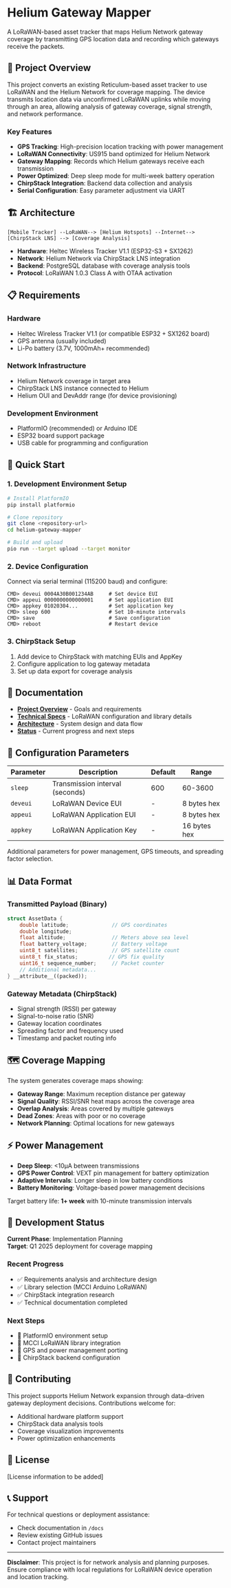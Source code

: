 # Helium Gateway Mapper

A LoRaWAN-based asset tracker that maps Helium Network gateway coverage by transmitting GPS location data and recording which gateways receive the packets.

## 🎯 Project Overview

This project converts an existing Reticulum-based asset tracker to use LoRaWAN and the Helium Network for coverage mapping. The device transmits location data via unconfirmed LoRaWAN uplinks while moving through an area, allowing analysis of gateway coverage, signal strength, and network performance.

### Key Features

- **GPS Tracking**: High-precision location tracking with power management
- **LoRaWAN Connectivity**: US915 band optimized for Helium Network  
- **Gateway Mapping**: Records which Helium gateways receive each transmission
- **Power Optimized**: Deep sleep mode for multi-week battery operation
- **ChirpStack Integration**: Backend data collection and analysis
- **Serial Configuration**: Easy parameter adjustment via UART

## 🏗️ Architecture

```
[Mobile Tracker] --LoRaWAN--> [Helium Hotspots] --Internet--> [ChirpStack LNS] --> [Coverage Analysis]
```

- **Hardware**: Heltec Wireless Tracker V1.1 (ESP32-S3 + SX1262)
- **Network**: Helium Network via ChirpStack LNS integration
- **Backend**: PostgreSQL database with coverage analysis tools
- **Protocol**: LoRaWAN 1.0.3 Class A with OTAA activation

## 📋 Requirements

### Hardware
- Heltec Wireless Tracker V1.1 (or compatible ESP32 + SX1262 board)
- GPS antenna (usually included)
- Li-Po battery (3.7V, 1000mAh+ recommended)

### Network Infrastructure  
- Helium Network coverage in target area
- ChirpStack LNS instance connected to Helium
- Helium OUI and DevAddr range (for device provisioning)

### Development Environment
- PlatformIO (recommended) or Arduino IDE
- ESP32 board support package
- USB cable for programming and configuration

## 🚀 Quick Start

### 1. Development Environment Setup

```bash
# Install PlatformIO
pip install platformio

# Clone repository
git clone <repository-url>
cd helium-gateway-mapper

# Build and upload
pio run --target upload --target monitor
```

### 2. Device Configuration

Connect via serial terminal (115200 baud) and configure:

```
CMD> deveui 0004A30B001234AB     # Set device EUI
CMD> appeui 0000000000000001     # Set application EUI  
CMD> appkey 01020304...          # Set application key
CMD> sleep 600                   # Set 10-minute intervals
CMD> save                        # Save configuration
CMD> reboot                      # Restart device
```

### 3. ChirpStack Setup

1. Add device to ChirpStack with matching EUIs and AppKey
2. Configure application to log gateway metadata
3. Set up data export for coverage analysis

## 📖 Documentation

- **[Project Overview](docs/project.md)** - Goals and requirements
- **[Technical Specs](docs/technical.md)** - LoRaWAN configuration and library details  
- **[Architecture](docs/architecture.md)** - System design and data flow
- **[Status](docs/status.md)** - Current progress and next steps

## 🔧 Configuration Parameters

| Parameter | Description | Default | Range |
|-----------|-------------|---------|-------|
| `sleep` | Transmission interval (seconds) | 600 | 60-3600 |
| `deveui` | LoRaWAN Device EUI | - | 8 bytes hex |
| `appeui` | LoRaWAN Application EUI | - | 8 bytes hex |
| `appkey` | LoRaWAN Application Key | - | 16 bytes hex |

Additional parameters for power management, GPS timeouts, and spreading factor selection.

## 📊 Data Format

### Transmitted Payload (Binary)
```cpp
struct AssetData {
    double latitude;              // GPS coordinates
    double longitude;             
    float altitude;               // Meters above sea level
    float battery_voltage;        // Battery voltage
    uint8_t satellites;           // GPS satellite count
    uint8_t fix_status;          // GPS fix quality
    uint16_t sequence_number;     // Packet counter
    // Additional metadata...
} __attribute__((packed));
```

### Gateway Metadata (ChirpStack)
- Signal strength (RSSI) per gateway
- Signal-to-noise ratio (SNR)
- Gateway location coordinates
- Spreading factor and frequency used
- Timestamp and packet routing info

## 🗺️ Coverage Mapping

The system generates coverage maps showing:

- **Gateway Range**: Maximum reception distance per gateway
- **Signal Quality**: RSSI/SNR heat maps across the coverage area
- **Overlap Analysis**: Areas covered by multiple gateways
- **Dead Zones**: Areas with poor or no coverage
- **Network Planning**: Optimal locations for new gateways

## ⚡ Power Management

- **Deep Sleep**: <10µA between transmissions
- **GPS Power Control**: VEXT pin management for battery optimization
- **Adaptive Intervals**: Longer sleep in low battery conditions
- **Battery Monitoring**: Voltage-based power management decisions

Target battery life: **1+ week** with 10-minute transmission intervals

## 🔄 Development Status

**Current Phase**: Implementation Planning  
**Target**: Q1 2025 deployment for coverage mapping

### Recent Progress
- ✅ Requirements analysis and architecture design
- ✅ Library selection (MCCI Arduino LoRaWAN)
- ✅ ChirpStack integration research
- ✅ Technical documentation completed

### Next Steps
- 🚧 PlatformIO environment setup
- 🚧 MCCI LoRaWAN library integration
- 🚧 GPS and power management porting
- 🚧 ChirpStack backend configuration

## 🤝 Contributing

This project supports Helium Network expansion through data-driven gateway deployment decisions. Contributions welcome for:

- Additional hardware platform support
- ChirpStack data analysis tools
- Coverage visualization improvements
- Power optimization enhancements

## 📄 License

[License information to be added]

## 📞 Support

For technical questions or deployment assistance:
- Check documentation in `/docs`
- Review existing GitHub issues
- Contact project maintainers

---

**Disclaimer**: This project is for network analysis and planning purposes. Ensure compliance with local regulations for LoRaWAN device operation and location tracking. 